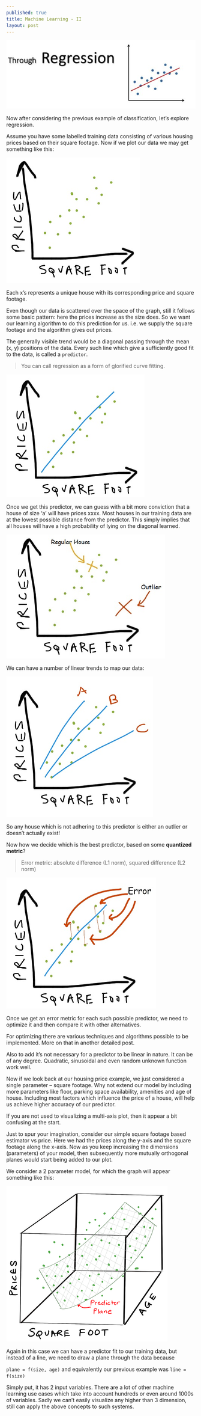 ```yaml
---
published: true
title: Machine Learning - II
layout: post
---
```

![](/images/ml_regression.JPG)  	

Now after considering the previous example of classification, let’s explore regression.  

Assume you have some labelled training data consisting of various housing prices based on their square footage. Now if we plot our data we may get something like this:

![](/images/regress1.JPG)  	

Each x’s represents a unique house with its corresponding price and square footage.  

Even though our data is scattered over the space of the graph, still it follows some basic pattern: here the prices increase as the size does. So we want our learning algorithm to do this prediction for us. i.e. we supply the square footage and the algorithm gives out prices.

The generally visible trend would be a diagonal passing through the mean (x, y) positions of the data. Every such line which give a sufficiently good fit to the data, is called a ```predictor```.  

> You can call regression as a form of glorified curve fitting.  

![](/images/regress2.JPG)  

Once we get this predictor, we can guess with a bit more conviction that a house of size ‘a’ will have prices xxxx. Most houses in our training data are at the lowest possible distance from the predictor. This simply implies that all houses will have a high probability of lying on the diagonal learned.  

![](/images/regress4.JPG)  

We can have a number of linear trends to map our data:  

![](/images/regress5.JPG) 

So any house which is not adhering to this predictor is either an outlier or doesn’t actually exist!  

Now how we decide which is the best predictor, based on some <b>quantized metric</b>?

>Error metric: absolute difference (L1 norm), squared difference (L2 norm)  

![](/images/regress7.JPG) 

Once we get an error metric for each such possible predictor, we need to optimize it and then compare it with other alternatives. 

For optimizing there are various techniques and algorithms possible to be implemented. More on that in another detailed post.  

Also to add it’s not necessary for a predictor to be linear in nature. It can be of any degree. Quadratic, sinusoidal and even random unknown function work well. 

Now if we look back at our housing price example, we just considered a single parameter – square footage. Why not extend our model by including more parameters like floor, parking space availability, amenities and age of house. Including most factors which influence the price of a house, will help us achieve higher accuracy of our predictor.  

If you are not used to visualizing a multi-axis plot, then it appear a bit confusing at the start.

Just to spur your imagination, consider our simple square footage based estimator vs price. Here we had the prices along the y-axis and the square footage along the x-axis. Now as you keep increasing the dimensions (parameters) of your model, then subsequently more mutually orthogonal planes would start being added to our plot.  

We consider a 2 parameter model, for which the graph will appear something like this:

![](/images/regress8.png) 

Again in this case we can have a predictor fit to our training data, but instead of a line, we need to draw a plane through the data because  

```plane = f(size, age)``` and equivalently our previous example was ```line = f(size)```  

Simply put, it has 2 input variables. There are a lot of other machine learning use cases which take into account hundreds or even around 1000s of variables. Sadly we can’t easily visualize any higher than 3 dimension, still can apply the above concepts to such systems.

